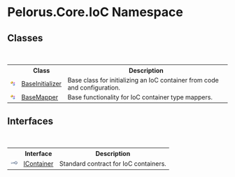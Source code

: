 # Pelorus.Core.IoC Namespace

## Classes
&nbsp;<table><tr><th></th><th>Class</th><th>Description</th></tr><tr><td>![Public class](media/pubclass.gif "Public class")</td><td><a href="B90E91DD">BaseInitializer</a></td><td>
Base class for initializing an IoC container from code and configuration.</td></tr><tr><td>![Public class](media/pubclass.gif "Public class")</td><td><a href="21D13463">BaseMapper</a></td><td>
Base functionality for IoC container type mappers.</td></tr></table>

## Interfaces
&nbsp;<table><tr><th></th><th>Interface</th><th>Description</th></tr><tr><td>![Public interface](media/pubinterface.gif "Public interface")</td><td><a href="E534F261">IContainer</a></td><td>
Standard contract for IoC containers.</td></tr></table>&nbsp;
